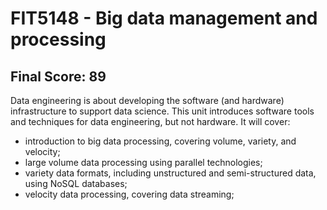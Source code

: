 # FIT5148 - Big data management and processing

## Final Score: 89

Data engineering is about developing the software (and hardware) infrastructure to support data science. This unit introduces software tools and techniques for data engineering, but not hardware. It will cover:

- introduction to big data processing, covering volume, variety, and velocity;
- large volume data processing using parallel technologies;
- variety data formats, including unstructured and semi-structured data, using NoSQL databases;
- velocity data processing, covering data streaming;
